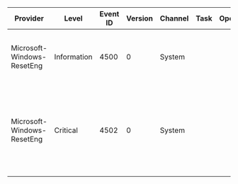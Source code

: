 Provider                    |  Level        |  Event ID  |  Version  |  Channel  |  Task  |  Opcode  |  Keyword  |  Message
----------------------------|---------------|------------|-----------|-----------|--------|----------|-----------|---------------------------------------------------------------------------------------------------------
Microsoft-Windows-ResetEng  |  Information  |  4500      |  0        |  System   |        |          |           |  The system has been successfully restored to original condition.
Microsoft-Windows-ResetEng  |  Critical     |  4502      |  0        |  System   |        |          |           |  Attempt to restore the system to original condition has failed. Changes to the system have been undone.